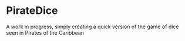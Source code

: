 # PirateDice

A work in progress, simply creating a quick version of the game of dice seen in Pirates of the Caribbean
